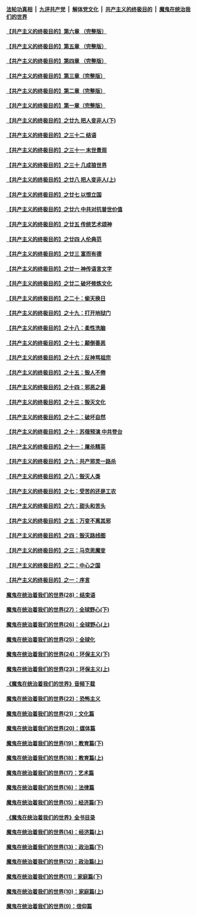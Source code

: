 

####  [法轮功真相](../../../../basic/blob/master/README.md?t=06281431) &nbsp;|&nbsp; [九评共产党](../../../../9ping.md/blob/master/README.md?t=06281431) &nbsp;|&nbsp; [解体党文化](../../../../jtdwh.md/blob/master/README.md?t=06281431)  &nbsp;|&nbsp; [共产主义的终极目的](../../../../gczydzjmd.md/blob/master/README.md?t=06281431) &nbsp;|&nbsp; [魔鬼在统治我们的世界](../../../../mgztzwmdsj.md/blob/master/README.md?t=06281431) 

#### [【共产主义的终极目的】第六章 （完整版）](../pages/nsc422/n11428913.md?t=06281431) 

#### [【共产主义的终极目的】第五章 （完整版）](../pages/nsc422/n11428912.md?t=06281431) 

#### [【共产主义的终极目的】第四章 （完整版）](../pages/nsc422/n11428907.md?t=06281431) 

#### [【共产主义的终极目的】第三章（完整版）](../pages/nsc422/n11428848.md?t=06281431) 

#### [【共产主义的终极目的】第二章（完整版）](../pages/nsc422/n11428831.md?t=06281431) 

#### [【共产主义的终极目的】第一章（完整版）](../pages/nsc422/n11417651.md?t=06281431) 

#### [【共产主义的终极目的】之廿九 把人变非人(下)](../pages/nsc422/n11344140.md?t=06281431) 

#### [【共产主义的终极目的】之三十二 结语](../pages/nsc422/n11360535.md?t=06281431) 

#### [【共产主义的终极目的】之三十一 末世景观](../pages/nsc422/n11351129.md?t=06281431) 

#### [【共产主义的终极目的】之三十 几成狼世界](../pages/nsc422/n11348280.md?t=06281431) 

#### [【共产主义的终极目的】之廿八 把人变非人(上)](../pages/nsc422/n11340492.md?t=06281431) 

#### [【共产主义的终极目的】之廿七 以恨立国](../pages/nsc422/n11336944.md?t=06281431) 

#### [【共产主义的终极目的】之廿六 中共对抗普世价值](../pages/nsc422/n11324785.md?t=06281431) 

#### [【共产主义的终极目的】之廿五 传统艺术颂神](../pages/nsc422/n11296396.md?t=06281431) 

#### [【共产主义的终极目的】之廿四 人伦典范](../pages/nsc422/n11296397.md?t=06281431) 

#### [【共产主义的终极目的】之廿三 富而有德](../pages/nsc422/n11283598.md?t=06281431) 

#### [【共产主义的终极目的】之廿一 神传语言文字](../pages/nsc422/n11263265.md?t=06281431) 

#### [【共产主义的终极目的】之廿二 破坏修炼文化](../pages/nsc422/n11245728.md?t=06281431) 

#### [【共产主义的终极目的】之二十：偷天换日](../pages/nsc422/n11238846.md?t=06281431) 

#### [【共产主义的终极目的】之十九：打开地狱门](../pages/nsc422/n11206376.md?t=06281431) 

#### [【共产主义的终极目的】之十八：柔性洗脑](../pages/nsc422/n11199994.md?t=06281431) 

#### [【共产主义的终极目的】之十七：颠倒善恶](../pages/nsc422/n11179782.md?t=06281431) 

#### [【共产主义的终极目的】之十六：反神骂祖宗](../pages/nsc422/n11166798.md?t=06281431) 

#### [【共产主义的终极目的】之十五：毁人不倦](../pages/nsc422/n11166792.md?t=06281431) 

#### [【共产主义的终极目的】之十四：邪恶之最](../pages/nsc422/n11150249.md?t=06281431) 

#### [【共产主义的终极目的】之十三：毁灭文化](../pages/nsc422/n11135227.md?t=06281431) 

#### [【共产主义的终极目的】之十二：破坏自然](../pages/nsc422/n11135214.md?t=06281431) 

#### [【共产主义的终极目的】之十：苏俄预演 中共登台](../pages/nsc422/n11118424.md?t=06281431) 

#### [【共产主义的终极目的】之十一：屠杀精英](../pages/nsc422/n11118442.md?t=06281431) 

#### [【共产主义的终极目的】之九：共产邪灵一路杀](../pages/nsc422/n11114139.md?t=06281431) 

#### [【共产主义的终极目的】之八：毁灭人类](../pages/nsc422/n11108503.md?t=06281431) 

#### [【共产主义的终极目的】之七：受苦的还是工农](../pages/nsc422/n11101809.md?t=06281431) 

#### [【共产主义的终极目的】之六：甜头和苦头](../pages/nsc422/n11096971.md?t=06281431) 

#### [【共产主义的终极目的】之五：万变不离其邪](../pages/nsc422/n11091285.md?t=06281431) 

#### [【共产主义的终极目的】之四：毁灭路线图](../pages/nsc422/n11086284.md?t=06281431) 

#### [【共产主义的终极目的】之三：马克思魔变](../pages/nsc422/n11061941.md?t=06281431) 

#### [【共产主义的终极目的】之二：中心之国](../pages/nsc422/n11047728.md?t=06281431) 

#### [【共产主义的终极目的】之一：序言](../pages/nsc422/n11086077.md?t=06281431) 

#### [魔鬼在统治着我们的世界(28)：结束语](../pages/nsc422/n10936246.md?t=06281431) 

#### [魔鬼在统治着我们的世界(27)：全球野心(下)](../pages/nsc422/n10928319.md?t=06281431) 

#### [魔鬼在统治着我们的世界(26)：全球野心(上)](../pages/nsc422/n10900318.md?t=06281431) 

#### [魔鬼在统治着我们的世界(25)：全球化](../pages/nsc422/n10788205.md?t=06281431) 

#### [魔鬼在统治着我们的世界(24)：环保主义(下)](../pages/nsc422/n10695307.md?t=06281431) 

#### [魔鬼在统治着我们的世界(23)：环保主义(上)](../pages/nsc422/n10688613.md?t=06281431) 

#### [《魔鬼在统治着我们的世界》音频下载](../pages/nsc422/n10635553.md?t=06281431) 

#### [魔鬼在统治着我们的世界(22)：恐怖主义](../pages/nsc422/n10614727.md?t=06281431) 

#### [魔鬼在统治着我们的世界(21)：文化篇](../pages/nsc422/n10597706.md?t=06281431) 

#### [魔鬼在统治着我们的世界(20)：媒体篇](../pages/nsc422/n10586579.md?t=06281431) 

#### [魔鬼在统治着我们的世界(19)：教育篇(下)](../pages/nsc422/n10564808.md?t=06281431) 

#### [魔鬼在统治着我们的世界(18)：教育篇(上)](../pages/nsc422/n10526970.md?t=06281431) 

#### [魔鬼在统治着我们的世界(17)：艺术篇](../pages/nsc422/n10499093.md?t=06281431) 

#### [魔鬼在统治着我们的世界(16)：法律篇](../pages/nsc422/n10485969.md?t=06281431) 

#### [魔鬼在统治着我们的世界(15)：经济篇(下)](../pages/nsc422/n10469975.md?t=06281431) 

#### [《魔鬼在统治着我们的世界》全书目录](../pages/nsc422/n10464261.md?t=06281431) 

#### [魔鬼在统治着我们的世界(14)：经济篇(上)](../pages/nsc422/n10457370.md?t=06281431) 

#### [魔鬼在统治着我们的世界(13)：政治篇(下)](../pages/nsc422/n10448270.md?t=06281431) 

#### [魔鬼在统治着我们的世界(12)：政治篇(上)](../pages/nsc422/n10444576.md?t=06281431) 

#### [魔鬼在统治着我们的世界(11)：家庭篇(下)](../pages/nsc422/n10440961.md?t=06281431) 

#### [魔鬼在统治着我们的世界(10)：家庭篇(上)](../pages/nsc422/n10435448.md?t=06281431) 

#### [魔鬼在统治着我们的世界(9)：信仰篇](../pages/nsc422/n10432159.md?t=06281431) 

